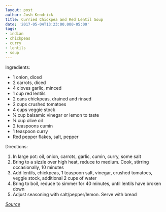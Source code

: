 ```yaml
---
layout: post
author: Josh Kendrick
title: Curried Chickpea and Red Lentil Soup
date: '2017-05-04T13:23:00.000-05:00'
tags:
- indian
- chickpeas
- curry
- lentils
- soup
---
```


Ingredients:
* 1 onion, diced
* 2 carrots, diced
* 4 cloves garlic, minced
* 1 cup red lentils
* 2 cans chickpeas, drained and rinsed
* 2 cups crushed tomatoes
* 4 cups veggie stock
* ¼ cup balsamic vinegar or lemon to taste
* ¼ cup olive oil
* 2 teaspoons cumin
* 1 teaspoon curry
* Red pepper flakes, salt, pepper

Directions:
1. In large pot: oil, onion, carrots, garlic, cumin, curry, some salt
2. Bring to a sizzle over high heat, reduce to medium. Cook, stirring occasionally, 10 minutes
3. Add lentils, chickpeas, 1 teaspoon salt, vinegar, crushed tomatoes, veggie stock, additional 2 cups of water
4. Bring to boil, reduce to simmer for 40 minutes, until lentils have broken down
5. Adjust seasoning with salt/pepper/lemon. Serve with bread

*[Source](https://food52.com/recipes/69169-curried-chickpea-and-red-lentil-soup)*